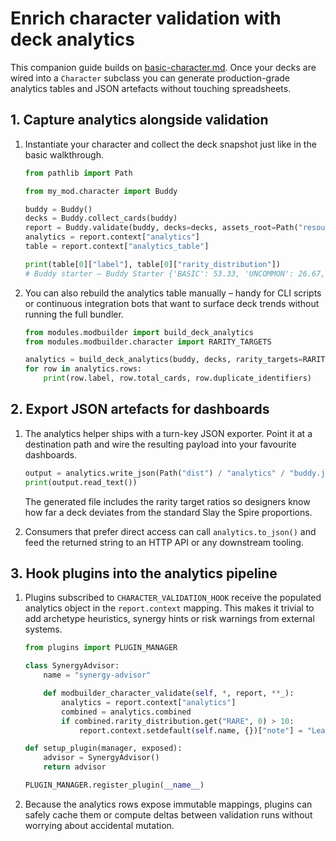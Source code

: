 # Enrich character validation with deck analytics

This companion guide builds on [basic-character.md](basic-character.md). Once your decks
are wired into a `Character` subclass you can generate production-grade analytics
tables and JSON artefacts without touching spreadsheets.

## 1. Capture analytics alongside validation

1. Instantiate your character and collect the deck snapshot just like in the
   basic walkthrough.

   ```python
   from pathlib import Path

   from my_mod.character import Buddy

   buddy = Buddy()
   decks = Buddy.collect_cards(buddy)
   report = Buddy.validate(buddy, decks=decks, assets_root=Path("resources/Buddy"))
   analytics = report.context["analytics"]
   table = report.context["analytics_table"]

   print(table[0]["label"], table[0]["rarity_distribution"])
   # Buddy starter – Buddy Starter {'BASIC': 53.33, 'UNCOMMON': 26.67, 'RARE': 20.0}
   ```

2. You can also rebuild the analytics table manually – handy for CLI scripts or
   continuous integration bots that want to surface deck trends without running
   the full bundler.

   ```python
   from modules.modbuilder import build_deck_analytics
   from modules.modbuilder.character import RARITY_TARGETS

   analytics = build_deck_analytics(buddy, decks, rarity_targets=RARITY_TARGETS)
   for row in analytics.rows:
       print(row.label, row.total_cards, row.duplicate_identifiers)
   ```

## 2. Export JSON artefacts for dashboards

1. The analytics helper ships with a turn-key JSON exporter. Point it at a
   destination path and wire the resulting payload into your favourite
   dashboards.

   ```python
   output = analytics.write_json(Path("dist") / "analytics" / "buddy.json")
   print(output.read_text())
   ```

   The generated file includes the rarity target ratios so designers know how
   far a deck deviates from the standard Slay the Spire proportions.

2. Consumers that prefer direct access can call `analytics.to_json()` and feed
   the returned string to an HTTP API or any downstream tooling.

## 3. Hook plugins into the analytics pipeline

1. Plugins subscribed to `CHARACTER_VALIDATION_HOOK` receive the populated
   analytics object in the `report.context` mapping. This makes it trivial to
   add archetype heuristics, synergy hints or risk warnings from external
   systems.

   ```python
   from plugins import PLUGIN_MANAGER

   class SynergyAdvisor:
       name = "synergy-advisor"

       def modbuilder_character_validate(self, *, report, **_):
           analytics = report.context["analytics"]
           combined = analytics.combined
           if combined.rarity_distribution.get("RARE", 0) > 10:
               report.context.setdefault(self.name, {})["note"] = "Lean on rare support relics."

   def setup_plugin(manager, exposed):
       advisor = SynergyAdvisor()
       return advisor

   PLUGIN_MANAGER.register_plugin(__name__)
   ```

2. Because the analytics rows expose immutable mappings, plugins can safely
   cache them or compute deltas between validation runs without worrying about
   accidental mutation.

